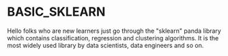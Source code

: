 # BASIC_SKLEARN
Hello folks who are new learners just go through the "sklearn" panda library which contains classification, regression and clustering algorithms.  It is the most widely used library by data scientists, data engineers and so on.
